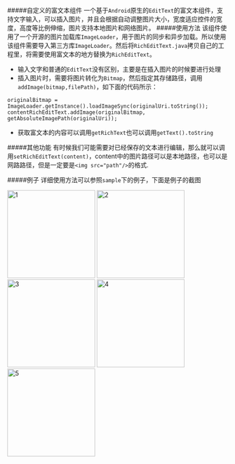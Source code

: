 #####自定义的富文本组件
一个基于`Android`原生的`EditText`的富文本组件，支持文字输入，可以插入图片，并且会根据自动调整图片大小，宽度适应控件的宽度，高度等比例伸缩，图片支持本地图片和网络图片。
#####使用方法
该组件使用了一个开源的图片加载库`ImageLoader`，用于图片的同步和异步加载。所以使用该组件需要导入第三方库`ImageLoader`。然后将`RichEditText.java`拷贝自己的工程里，将需要使用富文本的地方替换为`RichEditText`。
* 输入文字和普通的`EditText`没有区别，主要是在插入图片的时候要进行处理
* 插入图片时，需要将图片转化为`Bitmap`，然后指定其存储路径，调用`addImage(bitmap,filePath)`，如下面的代码所示：
```
originalBitmap = ImageLoader.getInstance().loadImageSync(originalUri.toString());
contentRichEditText.addImage(originalBitmap,	getAbsoluteImagePath(originalUri));
```
* 获取富文本的内容可以调用`getRichText`也可以调用`getText().toString`

#####其他功能
有时候我们可能需要对已经保存的文本进行编辑，那么就可以调用`setRichEditText(content)`，content中的图片路径可以是本地路径，也可以是网路路径，但是一定要是`<img src="path"/>`的格式.

#####例子
详细使用方法可以参照`sample`下的例子，下面是例子的截图
<p>
<img src="https://raw.githubusercontent.com/KDF5000/RichEditText/master/screenshot/1.jpg" alt="1" width="200px" weight="100px" />
<img src="https://raw.githubusercontent.com/KDF5000/RichEditText/master/screenshot/2.jpg" alt="2" width="200px" weight="100px" />
<img src="https://raw.githubusercontent.com/KDF5000/RichEditText/master/screenshot/3.jpg" alt="3" width="200px" weight="100px" />
<img src="https://raw.githubusercontent.com/KDF5000/RichEditText/master/screenshot/4.jpg" alt="4" width="200px" weight="100px" />
<img src="https://raw.githubusercontent.com/KDF5000/RichEditText/master/screenshot/5.jpg" alt="5" width="200px" weight="100px" />

